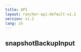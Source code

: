 ```yaml
---
title: API
layout: rancher-api-default-v1.2
version: v1.2
lang: zh
---
```


## snapshotBackupInput





